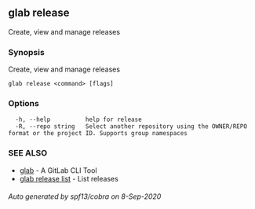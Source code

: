 ## glab release

Create, view and manage releases

### Synopsis

Create, view and manage releases

```
glab release <command> [flags]
```

### Options

```
  -h, --help          help for release
  -R, --repo string   Select another repository using the OWNER/REPO format or the project ID. Supports group namespaces
```

### SEE ALSO

* [glab](glab.md)	 - A GitLab CLI Tool
* [glab release list](glab_release_list.md)	 - List releases

###### Auto generated by spf13/cobra on 8-Sep-2020

